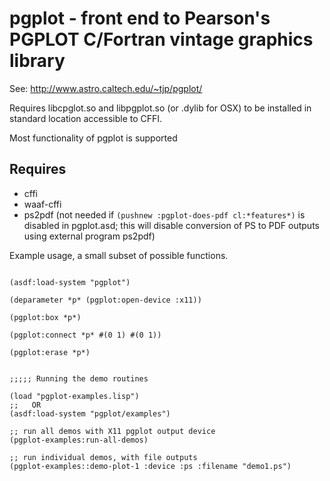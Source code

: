 # pgplot - front end to Pearson's PGPLOT C/Fortran vintage graphics library

See: http://www.astro.caltech.edu/~tjp/pgplot/

Requires libcpglot.so and libpgplot.so (or .dylib for OSX) to be installed
in standard location accessible to CFFI.

Most functionality of pgplot is supported


## Requires

* cffi
* waaf-cffi
* ps2pdf   (not needed if ````(pushnew :pgplot-does-pdf cl:*features*)````  is disabled in pgplot.asd; this will disable conversion of PS to PDF outputs using external program ps2pdf)


Example usage, a small subset of possible functions.

````

(asdf:load-system "pgplot")

(deparameter *p* (pgplot:open-device :x11))

(pgplot:box *p*)

(pgplot:connect *p* #(0 1) #(0 1))

(pgplot:erase *p*)


;;;;; Running the demo routines

(load "pgplot-examples.lisp")
;;   OR
(asdf:load-system "pgplot/examples")  

;; run all demos with X11 pgplot output device
(pgplot-examples:run-all-demos)

;; run individual demos, with file outputs
(pgplot-examples::demo-plot-1 :device :ps :filename "demo1.ps")



````
